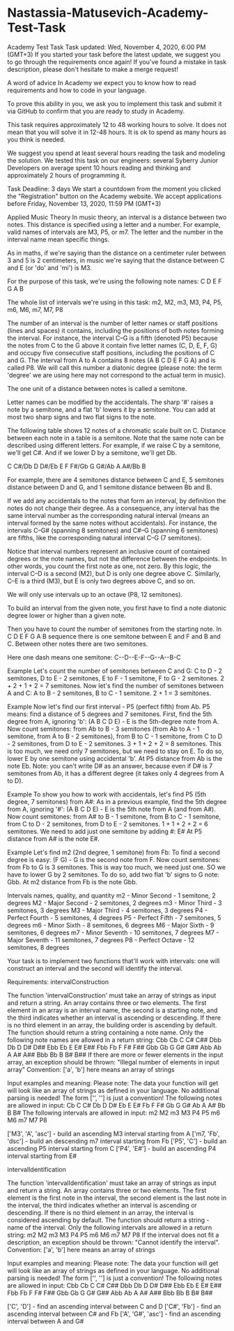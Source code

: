 # Nastassia-Matusevich-Academy-Test-Task

Academy Test Task
Task updated: Wed, November 4, 2020, 6:00 PM (GMT+3)
If you started your task before the latest update, we suggest you to go through the requirements once again!
If you've found a mistake in task description, please don't hesitate to make a merge request!

A word of advice
In Academy we expect you to know how to read requirements and how to code in your language.

To prove this ability in you, we ask you to implement this task and submit it via GitHub to confirm that you are ready to study in Academy.

This task requires approximately 12 to 48 working hours to solve. It does not mean that you will solve it in 12-48 hours. It is ok to spend as many hours as you think is needed.

We suggest you spend at least several hours reading the task and modeling the solution. We tested this task on our engineers: several Syberry Junior Developers on average spent 10 hours reading and thinking and approximately 2 hours of programming it.

Task Deadline: 3 days
We start a countdown from the moment you clicked the "Registration" button on the Academy website.
We accept applications before Friday, November 13, 2020, 11:59 PM (GMT+3)

Applied Music Theory
In music theory, an interval is a distance between two notes. This distance is specified using a letter and a number. For example, valid names of intervals are M3, P5, or m7. The letter and the number in the interval name mean specific things.

As in maths, if we're saying than the distance on a centimeter ruler between 3 and 5 is 2 centimeters, in music we're saying that the distance between C and E (or 'do' and 'mi') is M3.

For the purpose of this task, we're using the following note names:
C D E F G A B

The whole list of intervals we're using in this task:
m2, M2, m3, M3, P4, P5, m6, M6, m7, M7, P8

The number of an interval is the number of letter names or staff positions (lines and spaces) it contains, including the positions of both notes forming the interval. For instance, the interval C–G is a fifth (denoted P5) because the notes from C to the G above it contain five letter names (C, D, E, F, G) and occupy five consecutive staff positions, including the positions of C and G. The interval from A to A contains 8 notes (A B C D E F G A) and is called P8. We will call this number a diatonic degree (please note: the term 'degree' we are using here may not correspond to the actual term in music).

The one unit of a distance between notes is called a semitone.

Letter names can be modified by the accidentals. The sharp '#' raises a note by a semitone, and a flat 'b' lowers it by a semitone. You can add at most two sharp signs and two flat signs to the note.

The following table shows 12 notes of a chromatic scale built on C. Distance between each note in a table is a semitone. Note that the same note can be described using different letters. For example, if we raise C by a semitone, we'll get C#. And if we lower D by a semitone, we'll get Db.

C C#/Db D D#/Eb E F F#/Gb G G#/Ab A A#/Bb B

For example, there are 4 semitones distance between C and E, 5 semitones distance between D and G, and 1 semitone distance between Bb and B.

If we add any accidentals to the notes that form an interval, by definition the notes do not change their degree. As a consequence, any interval has the same interval number as the corresponding natural interval (means an interval formed by the same notes without accidentals). For instance, the intervals C–G# (spanning 8 semitones) and C#–G (spanning 6 semitones) are fifths, like the corresponding natural interval C–G (7 semitones).

Notice that interval numbers represent an inclusive count of contained degrees or the note names, but not the difference between the endpoints. In other words, you count the first note as one, not zero. By this logic, the interval C–D is a second (M2), but D is only one degree above C. Similarly, C–E is a third (M3), but E is only two degrees above C, and so on.

We will only use intervals up to an octave (P8, 12 semitones).

To build an interval from the given note, you first have to find a note diatonic degree lower or higher than a given note.

Then you have to count the number of semitones from the starting note. In C D E F G A B sequence there is one semitone between E and F and B and C. Between other notes there are two semitones.

Here one dash means one semitone:
C--D--E-F--G--A--B-C

Example
Let's count the number of semitones between C and G: C to D - 2 semitones, D to E - 2 semitones, E to F - 1 semitone, F to G - 2 semitones. 2 + 2 + 1 + 2 = 7 semitones.
Now let's find the number of semitones between A and C: A to B - 2 semitones, B to C - 1 semitone. 2 + 1 = 3 semitones.

Example
Now let's find our first interval - P5 (perfect fifth) from Ab. P5 means: find a distance of 5 degrees and 7 semitones.
First, find the 5th degree from A, ignoring 'b':
(A B C D E) - E is the 5th-degree note from A.
Now count semitones: from Ab to B - 3 semitones (from Ab to A - 1 semitone, from A to B - 2 semitones), from B to C - 1 semitone, from C to D - 2 semitones, from D to E - 2 semitones. 3 + 1 + 2 + 2 = 8 semitones. This is too much, we need only 7 semitones, but we need to stay on E. To do so, lower E by one semitone using accidental 'b'.
At P5 distance from Ab is the note Eb.
Note: you can't write D# as an answer, because even if D# is 7 semitones from Ab, it has a different degree (it takes only 4 degrees from A to D).

Example
To show you how to work with accidentals, let's find P5 (5th degree, 7 semitones) from A#:
As in a previous example, find the 5th degree from A, ignoring '#':
(A B C D E) - E is the 5th note from A (and from A#).
Now count semitones: from A# to B - 1 semitone, from B to C - 1 semitone, from C to D - 2 semitones, from D to E - 2 semitones. 1 + 1 + 2 + 2 = 6 semitones. We need to add just one semitone by adding #: E#
At P5 distance from A# is the note E#.

Example
Let's find m2 (2nd degree, 1 semitone) from Fb: To find a second degree is easy: (F G) - G is the second note from F.
Now count semitones: from Fb to G is 3 semitones. This is way too much, we need just one. SO we have to lower G by 2 semitones. To do so, add two flat 'b' signs to G note: Gbb.
At m2 distance from Fb is the note Gbb.

Intervals names, quality, and quantity
m2 - Minor Second - 1 semitone, 2 degrees
M2 - Major Second - 2 semitones, 2 degrees
m3 - Minor Third - 3 semitones, 3 degrees
M3 - Major Third - 4 semitones, 3 degrees
P4 - Perfect Fourth - 5 semitones, 4 degrees
P5 - Perfect Fifth - 7 semitones, 5 degrees
m6 - Minor Sixth - 8 semitones, 6 degrees
M6 - Major Sixth - 9 semitones, 6 degrees
m7 - Minor Seventh - 10 semitones, 7 degrees
M7 - Major Seventh - 11 semitones, 7 degrees
P8 - Perfect Octave - 12 semitones, 8 degrees

Your task is to implement two functions that'll work with intervals: one will construct an interval and the second will identify the interval.

Requirements:
intervalConstruction

The function 'intervalConstruction' must take an array of strings as input and return a string.
An array contains three or two elements.
The first element in an array is an interval name, the second is a starting note, and the third indicates whether an interval is ascending or descending.
If there is no third element in an array, the building order is ascending by default.
The function should return a string containing a note name.
Only the following note names are allowed in a return string:
Cbb Cb C C# C## Dbb Db D D# D## Ebb Eb E E# E## Fbb Fb F F# F## Gbb Gb G G# G## Abb Ab A A# A## Bbb Bb B B# B##
If there are more or fewer elements in the input array, an exception should be thrown: "Illegal number of elements in input array"
Convention: ['a', 'b'] here means an array of strings

Input examples and meaning:
Please note: The data your function will get will look like an array of strings as defined in your language. No additional parsing is needed! The form ['', ''] is just a convention!
The following notes are allowed in input:
Cb C C# Db D D# Eb E E# Fb F F# Gb G G# Ab A A# Bb B B#
The following intervals are allowed in input:
m2 M2 m3 M3 P4 P5 m6 M6 m7 M7 P8

['M3', 'A', 'asc'] - build an ascending M3 interval starting from A
['m7, 'Fb', 'dsc'] - build an descending m7 interval starting from Fb
['P5', 'C'] - build an ascending P5 interval starting from C
['P4', 'E#'] - build an ascending P4 interval starting from E#

intervalIdentification

The function 'intervalIdentification' must take an array of strings as input and return a string.
An array contains three or two elements.
The first element is the first note in the interval, the second element is the last note in the interval, the third indicates whether an interval is ascending or descending.
If there is no third element in an array, the interval is considered ascending by default.
The function should return a string - name of the interval.
Only the following intervals are allowed in a return string:
m2 M2 m3 M3 P4 P5 m6 M6 m7 M7 P8
If the interval does not fit a description, an exception should be thrown: "Cannot identify the interval".
Convention: ['a', 'b'] here means an array of strings

Input examples and meaning:
Please note: The data your function will get will look like an array of strings as defined in your language. No additional parsing is needed! The form ['', ''] is just a convention!
The following notes are allowed in input:
Cbb Cb C C# C## Dbb Db D D# D## Ebb Eb E E# E## Fbb Fb F F# F## Gbb Gb G G# G## Abb Ab A A# A## Bbb Bb B B# B##

['C', 'D'] - find an ascending interval between C and D
['C#', 'Fb'] - find an ascending interval between C# and Fb
['A', 'G#', 'asc'] - find an ascending interval between A and G#
